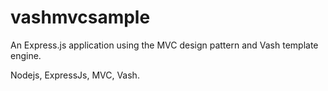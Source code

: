 # vashmvcsample
An Express.js application using the MVC design pattern and Vash template engine.

Nodejs, ExpressJs, MVC, Vash.
